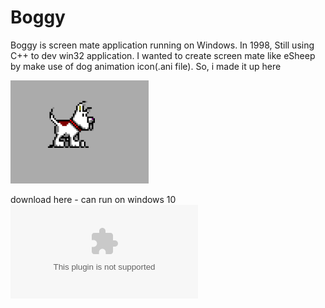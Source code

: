 # Boggy
Boggy is screen mate application running on Windows. In 1998, Still using C++ to dev win32 application. I wanted to create screen mate like eSheep by make use of dog animation icon(.ani file). So, i made it up here

![alt text](https://raw.githubusercontent.com/kasamsun/boggy/master/assets/boggy1.png "boggy1")

download here - can run on windows 10 
![boggy-1.0.0.zip](https://raw.githubusercontent.com/kasamsun/boggy/master/assets/boggy-1.0.0.zip "boggy-1.0.0.zip")


